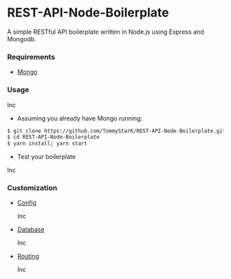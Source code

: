 # REST-API-Node-Boilerplate

A simple RESTful API boilerplate written in Node.js using Express and Mongodb.

### Requirements

- [Mongo](https://mongodb.github.io/node-mongodb-native/)

### Usage

Inc


- Assuming you already have Mongo running:

```bash
$ git clone https://github.com/TommyStarK/REST-API-Node-Boilerplate.git
$ cd REST-API-Node-Boilerplate
$ yarn install; yarn start
```

- Test your boilerplate

 Inc

### Customization

- [Config]()

    Inc

- [Database]()

    Inc

- [Routing]()

    Inc
